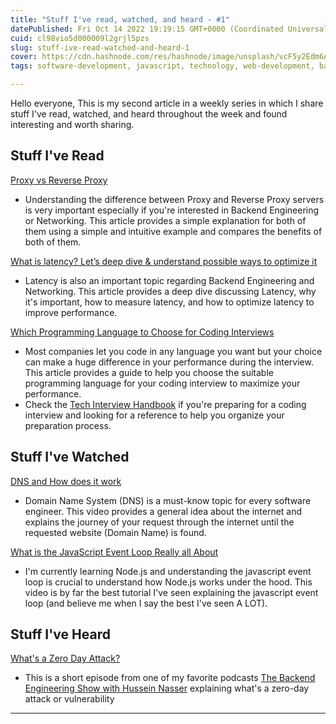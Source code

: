 ```yaml
---
title: "Stuff I've read, watched, and heard - #1"
datePublished: Fri Oct 14 2022 19:19:15 GMT+0000 (Coordinated Universal Time)
cuid: cl98vio5d000009l2grjl5pzs
slug: stuff-ive-read-watched-and-heard-1
cover: https://cdn.hashnode.com/res/hashnode/image/unsplash/vcF5y2Edm6A/upload/v1665759800593/2Y2RJTmMs.jpeg
tags: software-development, javascript, technology, web-development, backend

---
```


Hello everyone, This is my second article in a weekly series in which I share stuff I've read, watched, and heard throughout the week and found interesting and worth sharing.

## Stuff I've Read
[Proxy vs Reverse Proxy](https://pankajtanwar.hashnode.dev/proxy-vs-reverse-proxy-using-a-real-life-example)
- Understanding the difference between Proxy and Reverse Proxy servers is very important especially if you're interested in Backend Engineering or Networking. This article provides a simple explanation for both of them using a simple and intuitive example and compares the benefits of both of them.

[What is latency? Let’s deep dive & understand possible ways to optimize it](https://pankajtanwar.hashnode.dev/what-is-latency-lets-deep-dive-and-understand-possible-ways-to-optimise-it)
- Latency is also an important topic regarding Backend Engineering and Networking. This article provides a deep dive discussing Latency, why it's important, how to measure latency, and how to optimize latency to improve performance.

[Which Programming Language to Choose for Coding Interviews](https://www.techinterviewhandbook.org/programming-languages-for-coding-interviews/)
- Most companies let you code in any language you want but your choice can make a huge difference in your performance during the interview. This article provides a guide to help you choose the suitable programming language for your coding interview to maximize your performance.
- Check the [Tech Interview Handbook](https://www.techinterviewhandbook.org/) if you're preparing for a coding interview and looking for a reference to help you organize your preparation process.

## Stuff I've Watched

[DNS and How does it work](https://youtu.be/Wj0od2ag5sk)
- Domain Name System (DNS) is a must-know topic for every software engineer. This video provides a general idea about the internet and explains the journey of your request through the internet until the requested website (Domain Name) is found.

[What is the JavaScript Event Loop Really all About](https://youtu.be/EI7sN1dDwcY)
- I'm currently learning Node.js and understanding the javascript event loop is crucial to understand how Node.js works under the hood. This video is by far the best tutorial I've seen explaining the javascript event loop (and believe me when I say the best I've seen A LOT).

## Stuff I've Heard
[What's a Zero Day Attack?](https://podcasts.google.com/feed/aHR0cHM6Ly9hbmNob3IuZm0vcy8xZWI2ZDE0L3BvZGNhc3QvcnNz/episode/NjZkZGVlZGUtNzdhMS00NjkzLWE3NzgtZDM4YzI2NzY4YTM1?ep=14)
- This is a short episode from one of my favorite podcasts [The Backend Engineering Show with Hussein Nasser](https://podcasts.google.com/feed/aHR0cHM6Ly9hbmNob3IuZm0vcy8xZWI2ZDE0L3BvZGNhc3QvcnNz?sa=X&ved=0CAMQ4aUDahcKEwioxbmXieD6AhUAAAAAHQAAAAAQAg) explaining what's a zero-day attack or vulnerability

---